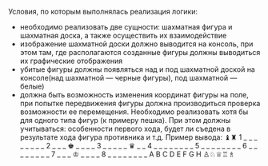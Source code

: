 Условия, по которым выполнялась реализация логики:
- необходимо реализовать две сущности: шахматная фигура и шахматная доска, а также осуществить их взаимодействие
- изображение шахматной доски должно выводится на консоль, при этом там, где располагаются созданные фигуры должны выводиться их графические отображения
- убитые фигуры должны появляться над и под шахматной доской на консоле(над шахматной — черные фигуры), под шахматной — белые)
- должна быть возможность изменения координат фигуры на поле, при попытке передвижения фигуры должна производиться проверка возможности ее перемещения. Необходимо реализовать хотя бы для одного типа фигур (к примеру пешка). При этом должны учитываться: особенности первого хода, будет ли съедена в результате хода фигура противника и т.д.
Пример вывода:
♝♜
1 _ _ _ _ _ _ _ _
2 _ _ _ ♚ _ _ _ _
3 _ _ _ _ _ ♛ _ _
4 _ _ _ _ _ _ _ _
5 _ _ _ _ _ _ _ _
6 _ _ _ _ _ _ _ _
7 _ _ _ ♔ _ _ _ _
8 _ _ _ _ _ _ _ _
  A B C D E F G H
♙♘♕♖♗
